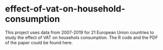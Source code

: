 # effect-of-vat-on-household-consumption
This project uses data from 2007-2019 for 21 European Union countries to study the effect of VAT on househols consumption. The R code and the PDF of the paper could be found here.
